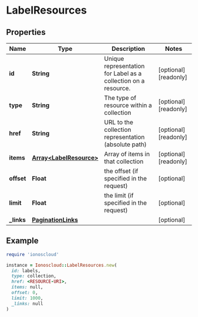 # LabelResources

## Properties

| Name | Type | Description | Notes |
| ---- | ---- | ----------- | ----- |
| **id** | **String** | Unique representation for Label as a collection on a resource. | [optional][readonly] |
| **type** | **String** | The type of resource within a collection | [optional][readonly] |
| **href** | **String** | URL to the collection representation (absolute path) | [optional][readonly] |
| **items** | [**Array&lt;LabelResource&gt;**](LabelResource.md) | Array of items in that collection | [optional][readonly] |
| **offset** | **Float** | the offset (if specified in the request) | [optional] |
| **limit** | **Float** | the limit (if specified in the request) | [optional] |
| **_links** | [**PaginationLinks**](PaginationLinks.md) |  | [optional] |

## Example

```ruby
require 'ionoscloud'

instance = Ionoscloud::LabelResources.new(
  id: labels,
  type: collection,
  href: <RESOURCE-URI>,
  items: null,
  offset: 0,
  limit: 1000,
  _links: null
)
```

